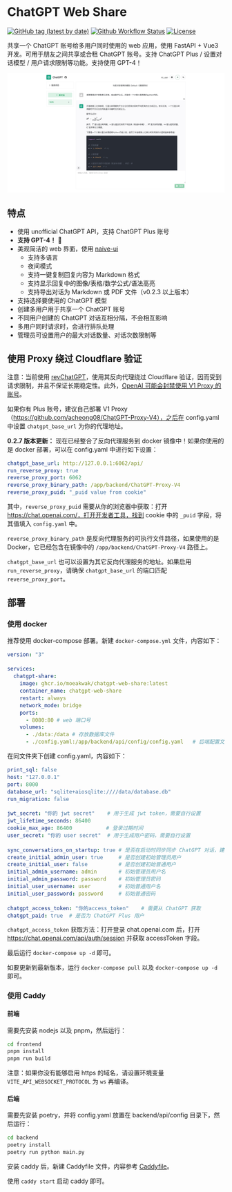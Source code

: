 # ChatGPT Web Share

[![GitHub tag (latest by date)](https://img.shields.io/github/v/tag/moeakwak/chatgpt-web-share?label=container&logo=docker)](https://github.com/moeakwak/chatgpt-web-share/pkgs/container/chatgpt-web-share)
[![Github Workflow Status](https://img.shields.io/github/actions/workflow/status/moeakwak/chatgpt-web-share/docker-image.yml?label=build)](https://github.com/moeakwak/chatgpt-web-share/actions)
[![License](https://img.shields.io/github/license/moeakwak/chatgpt-web-share)](https://github.com/moeakwak/chatgpt-web-share/blob/main/LICENSE)

共享一个 ChatGPT 账号给多用户同时使用的 web 应用，使用 FastAPI + Vue3 开发。可用于朋友之间共享或合租 ChatGPT 账号。支持 ChatGPT Plus / 设置对话模型 / 用户请求限制等功能。支持使用 GPT-4！

![screenshot](screenshot.jpeg)

## 特点

- 使用 unofficial ChatGPT API，支持 ChatGPT Plus 账号
- **支持 GPT-4！** 🥳
- 美观简洁的 web 界面，使用 [naive-ui](https://www.naiveui.com/)
  - 支持多语言
  - 夜间模式
  - 支持一键复制回复内容为 Markdown 格式
  - 支持显示回复中的图像/表格/数学公式/语法高亮
  - 支持导出对话为 Markdown 或 PDF 文件（v0.2.3 以上版本）
- 支持选择要使用的 ChatGPT 模型
- 创建多用户用于共享一个 ChatGPT 账号
- 不同用户创建的 ChatGPT 对话互相分隔，不会相互影响
- 多用户同时请求时，会进行排队处理
- 管理员可设置用户的最大对话数量、对话次数限制等

## 使用 Proxy 绕过 Cloudflare 验证

注意：当前使用 [revChatGPT](https://github.com/acheong08/ChatGPT)，使用其反向代理绕过 Cloudflare 验证，因而受到请求限制，并且不保证长期稳定性。此外，[OpenAI 可能会封禁使用 V1 Proxy 的账号](https://github.com/acheong08/ChatGPT/issues/1158)。

如果你有 Plus 账号，建议自己部署 V1 Proxy（https://github.com/acheong08/ChatGPT-Proxy-V4），之后在 config.yaml 中设置 `chatgpt_base_url` 为你的代理地址。

**0.2.7 版本更新：** 现在已经整合了反向代理服务到 docker 镜像中！如果你使用的是 docker 部署，可以在 config.yaml 中进行如下设置：

```yaml
chatgpt_base_url: http://127.0.0.1:6062/api/
run_reverse_proxy: true
reverse_proxy_port: 6062
reverse_proxy_binary_path: /app/backend/ChatGPT-Proxy-V4
reverse_proxy_puid: "_puid value from cookie"
```

其中，`reverse_proxy_puid` 需要从你的浏览器中获取：打开 https://chat.openai.com/，打开开发者工具，找到 cookie 中的 `_puid` 字段，将其值填入 `config.yaml` 中。

`reverse_proxy_binary_path` 是反向代理服务的可执行文件路径，如果使用的是 Docker，它已经包含在镜像中的 `/app/backend/ChatGPT-Proxy-V4` 路径上。

`chatgpt_base_url` 也可以设置为其它反向代理服务的地址。如果启用 `run_reverse_proxy`，请确保 `chatgpt_base_url` 的端口匹配 `reverse_proxy_port`。

## 部署

### 使用 docker

推荐使用 docker-compose 部署。新建 `docker-compose.yml` 文件，内容如下：

```yaml
version: "3"

services:
  chatgpt-share:
    image: ghcr.io/moeakwak/chatgpt-web-share:latest
    container_name: chatgpt-web-share
    restart: always
    network_mode: bridge
    ports:
      - 8080:80 # web 端口号
    volumes:
      - ./data:/data # 存放数据库文件
      - ./config.yaml:/app/backend/api/config/config.yaml   # 后端配置文件
```

在同文件夹下创建 config.yaml，内容如下：

```yaml
print_sql: false
host: "127.0.0.1"
port: 8000
database_url: "sqlite+aiosqlite:////data/database.db"
run_migration: false

jwt_secret: "你的 jwt secret"    # 用于生成 jwt token，需要自行设置
jwt_lifetime_seconds: 86400
cookie_max_age: 86400           # 登录过期时间
user_secret: "你的 user secret"  # 用于生成用户密码，需要自行设置

sync_conversations_on_startup: true # 是否在启动时同步同步 ChatGPT 对话，建议启用
create_initial_admin_user: true     # 是否创建初始管理员用户
create_initial_user: false          # 是否创建初始普通用户
initial_admin_username: admin       # 初始管理员用户名
initial_admin_password: password    # 初始管理员密码
initial_user_username: user         # 初始普通用户名
initial_user_password: password     # 初始普通密码

chatgpt_access_token: "你的access_token"    # 需要从 ChatGPT 获取
chatgpt_paid: true  # 是否为 ChatGPT Plus 用户
```

`chatgpt_access_token` 获取方法：打开登录 chat.openai.com 后，打开 https://chat.openai.com/api/auth/session 并获取 accessToken 字段。

最后运行 `docker-compose up -d` 即可。

如要更新到最新版本，运行 `docker-compose pull` 以及 `docker-compose up -d` 即可。

### 使用 Caddy

#### 前端

需要先安装 nodejs 以及 pnpm，然后运行：

```bash
cd frontend
pnpm install
pnpm run build
```

注意：如果你没有能够启用 https 的域名，请设置环境变量 `VITE_API_WEBSOCKET_PROTOCOL` 为 `ws` 再编译。

#### 后端

需要先安装 poetry，并将 config.yaml 放置在 backend/api/config 目录下，然后运行：

```bash
cd backend
poetry install
poetry run python main.py
```

安装 caddy 后，新建 Caddyfile 文件，内容参考 [Caddyfile](Caddyfile)。

使用 `caddy start` 启动 caddy 即可。